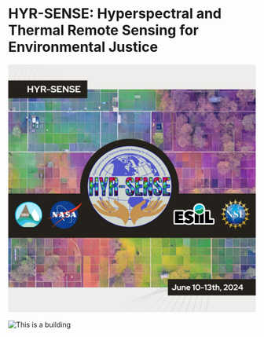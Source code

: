 # HYR-SENSE: Hyperspectral and Thermal Remote Sensing for Environmental Justice
![](./assets/esiil_content/Hyrsense.jpeg)


![This is a building](./assets/building.png)




